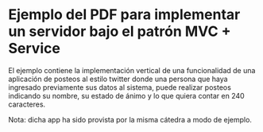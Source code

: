# Ejemplo del PDF para implementar un servidor bajo el patrón MVC + Service

El ejemplo contiene la implementación vertical de una funcionalidad de una aplicación de
posteos al estilo twitter donde una persona que haya ingresado previamente sus datos al
sistema, puede realizar posteos indicando su nombre, su estado de ánimo y lo que quiera
contar en 240 caracteres.

Nota: dicha app ha sido provista por la misma cátedra a modo de ejemplo.